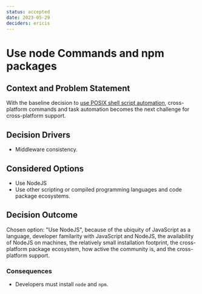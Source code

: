 ```yaml
---
status: accepted
date: 2023-05-29
deciders: ericis
---
```


# Use node Commands and npm packages

## Context and Problem Statement

With the baseline decision to [use POSIX shell script automation](./0001-use-posix-shell-script-automation.md), cross-platform commands and task automation becomes the next challenge for cross-platform support.

## Decision Drivers

-   Middleware consistency.

## Considered Options

-   Use NodeJS
-   Use other scripting or compiled programming languages and code package ecosystems.

## Decision Outcome

Chosen option: "Use NodeJS", because of the ubiquity of JavaScript as a language, developer familarity with JavaScript and NodeJS, the availability of NodeJS on machines, the relatively small installation footprint, the cross-platform package ecosystem, how active the community is, and the cross-platform support.

### Consequences

-   Developers must install `node` and `npm`.
